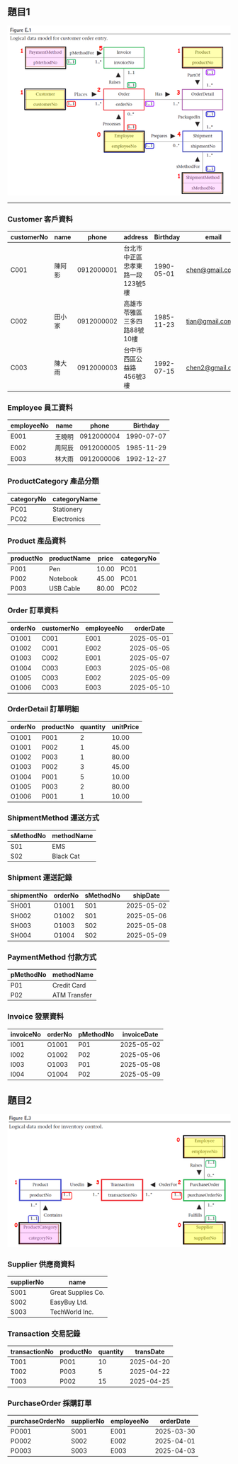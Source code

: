 ## 題目1

![Figure E.1](../image/FigureE.1.png)

---

### Customer 客戶資料

| customerNo | name | phone      | address            | Birthday   | email                                     |
| ---------- | ---- | ---------- | ------------------ | ---------- | ----------------------------------------- |
| C001       | 陳阿影  | 0912000001 | 台北市中正區忠孝東路一段123號5樓 | 1990-05-01 | [chen@gmail.com](mailto:chen@gmail.com)   |
| C002       | 田小家  | 0912000002 | 高雄市苓雅區三多四路88號10樓   | 1985-11-23 | [tian@gmail.com](mailto:tian@gmail.com)   |
| C003       | 陳大雨  | 0912000003 | 台中市西區公益路456號3樓     | 1992-07-15 | [chen2@gmail.com](mailto:chen2@gmail.com) |


### Employee 員工資料

| employeeNo | name | phone      | Birthday   |
| ---------- | ---- | ---------- | ---------- |
| E001       | 王曉明  | 0912000004 | 1990-07-07 |
| E002       | 周阿辰  | 0912000005 | 1985-11-29 |
| E003       | 林大雨  | 0912000006 | 1992-12-27 |


### ProductCategory 產品分類

| categoryNo | categoryName |
| ---------- | ------------ |
| PC01       | Stationery   |
| PC02       | Electronics  |


### Product 產品資料

| productNo | productName | price | categoryNo |
| --------- | ----------- | ----- | ---------- |
| P001      | Pen         | 10.00 | PC01       |
| P002      | Notebook    | 45.00 | PC01       |
| P003      | USB Cable   | 80.00 | PC02       |


### Order 訂單資料

| orderNo | customerNo | employeeNo | orderDate  |
| ------- | ---------- | ---------- | ---------- |
| O1001   | C001       | E001       | 2025-05-01 |
| O1002   | C001       | E002       | 2025-05-05 |
| O1003   | C002       | E001       | 2025-05-07 |
| O1004   | C003       | E003       | 2025-05-08 |
| O1005   | C003       | E002       | 2025-05-09 |
| O1006   | C003       | E003       | 2025-05-10 |


### OrderDetail 訂單明細

| orderNo | productNo | quantity | unitPrice |
| ------- | --------- | -------- | --------- |
| O1001   | P001      | 2        | 10.00     |
| O1001   | P002      | 1        | 45.00     |
| O1002   | P003      | 1        | 80.00     |
| O1003   | P002      | 3        | 45.00     |
| O1004   | P001      | 5        | 10.00     |
| O1005   | P003      | 2        | 80.00     |
| O1006   | P001      | 1        | 10.00     |


### ShipmentMethod 運送方式

| sMethodNo | methodName |
| --------- | ---------- |
| S01       | EMS        |
| S02       | Black Cat  |


### Shipment 運送記錄

| shipmentNo | orderNo | sMethodNo | shipDate   |
| ---------- | ------- | --------- | ---------- |
| SH001      | O1001   | S01       | 2025-05-02 |
| SH002      | O1002   | S01       | 2025-05-06 |
| SH003      | O1003   | S02       | 2025-05-08 |
| SH004      | O1004   | S02       | 2025-05-09 |


### PaymentMethod 付款方式

| pMethodNo | methodName   |
| --------- | ------------ |
| P01       | Credit Card  |
| P02       | ATM Transfer |


### Invoice 發票資料

| invoiceNo | orderNo | pMethodNo | invoiceDate |
| --------- | ------- | --------- | ----------- |
| I001      | O1001   | P01       | 2025-05-02  |
| I002      | O1002   | P02       | 2025-05-06  |
| I003      | O1003   | P01       | 2025-05-08  |
| I004      | O1004   | P02       | 2025-05-09  |

## 題目2
![Figure E.1](../image/FigureE.3.png)


### Supplier 供應商資料

| supplierNo | name               |
| ---------- | ------------------ |
| S001       | Great Supplies Co. |
| S002       | EasyBuy Ltd.       |
| S003       | TechWorld Inc.     |


### Transaction 交易記錄

| transactionNo | productNo | quantity | transDate  |
| ------------- | --------- | -------- | ---------- |
| T001          | P001      | 10       | 2025-04-20 |
| T002          | P003      | 5        | 2025-04-22 |
| T003          | P002      | 15       | 2025-04-25 |


### PurchaseOrder 採購訂單

| purchaseOrderNo | supplierNo | employeeNo | orderDate  |
| --------------- | ---------- | ---------- | ---------- |
| PO001           | S001       | E001       | 2025-03-30 |
| PO002           | S002       | E002       | 2025-04-01 |
| PO003           | S003       | E003       | 2025-04-03 |

